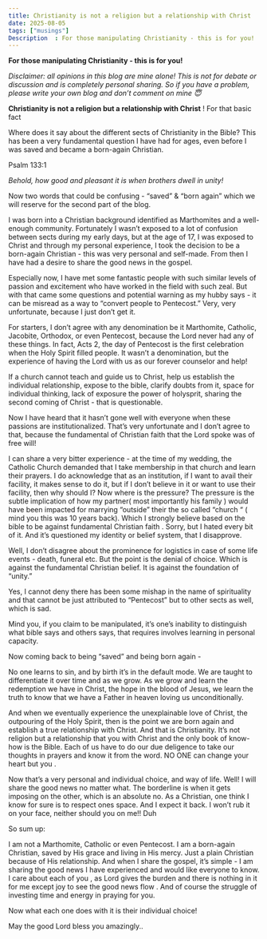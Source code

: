 ```yaml
---
title: Christianity is not a religion but a relationship with Christ
date: 2025-08-05
tags: ["musings"]
Description  : For those manipulating Christianity - this is for you!
---
```


**For those manipulating Christianity - this is for you!**


*Disclaimer: all opinions in this blog are mine alone! This is not for debate or discussion and is completely personal sharing. So if you have a problem, please write your own blog and don’t comment on mine 😇*


**Christianity is not a religion but a relationship with Christ** ! For that basic fact


Where does it say about the different sects of Christianity in the Bible? This has been a very fundamental question I have had for ages, even before I was saved and became a born-again Christian.

Psalm 133:1

*Behold, how good and pleasant it is when brothers dwell in unity!*

Now two words that could be confusing - “saved” & “born again” which we will reserve for the second part of the blog.

I was born into a Christian background identified as Marthomites and a well-enough community. Fortunately I wasn’t exposed to a lot of confusion between sects during my early days, but at the age of 17, I was exposed to Christ and through my personal experience, I took the decision to be a born-again Christian - this was very personal and self-made. From then I have had a desire to share the good news in the gospel.

Especially now, I have met some fantastic people with such similar levels of passion and excitement who have worked in the field with such zeal. But with that came some questions and potential warning as my hubby says - it can be misread as a way to “convert people to Pentecost.” Very, very unfortunate, because I just don’t get it.

For starters, I don’t agree with any denomination be it Marthomite, Catholic, Jacobite, Orthodox, or even Pentecost, because the Lord never had any of these things. In fact, Acts 2, the day of Pentecost is the first celebration when the Holy Spirit filled people. It wasn’t a denomination, but the experience of having the Lord with us as our forever counselor and help!

If a church cannot teach and guide us to Christ, help us establish the individual relationship, expose to the bible, clarify doubts from it, space for individual thinking, lack of exposure the power of holysprit, sharing the second coming of Christ - that is questionable.

Now I have heard that it hasn’t gone well with everyone when these passions are institutionalized. That’s very unfortunate and I don’t agree to that, because the fundamental of Christian faith that the Lord spoke was of free will!

I can share a very bitter experience - at the time of my wedding, the Catholic Church demanded that I take membership in that church and learn their prayers. I do acknowledge that as an institution, if I want to avail their facility, it makes sense to do it, but if I don’t believe in it or want to use their facility, then why should I? Now where is the pressure? The pressure is the subtle implication of how my partner( most importantly his family ) would have been impacted for marrying “outside” their the so called “church “ ( mind you this was 10 years back). Which I strongly believe based on the bible to be against fundamental Christian faith . Sorry, but I hated every bit of it. And it’s questioned my identity or belief system, that I disapprove.

Well, I don’t disagree about the prominence for logistics in case of some life events - death, funeral etc. But the point is the denial of choice. Which is against the fundamental Christian belief. It is against the foundation of “unity.”

Yes, I cannot deny there has been some mishap in the name of spirituality and that cannot be just attributed to “Pentecost” but to other sects as well, which is sad.

Mind you, if you claim to be manipulated, it’s one’s inability to distinguish what bible says and others says, that requires involves learning in personal capacity.

Now coming back to being “saved” and being born again -

No one learns to sin, and by birth it’s in the default mode. We are taught to differentiate it over time and as we grow. As we grow and learn the redemption we have in Christ, the hope in the blood of Jesus, we learn the truth to know that we have a Father in heaven loving us unconditionally.

And when we eventually experience the unexplainable love of Christ, the outpouring of the Holy Spirit, then is the point we are born again and establish a true relationship with Christ. And that is Christianity. It’s not religion but a relationship that you with Christ and the only book of know-how is the Bible. Each of us have to do our due deligence to take our thoughts in prayers and know it from the word. NO ONE  can change your heart but you .

Now that’s a very personal and individual choice, and way of life. Well! I will share the good news no matter what. The borderline is when it gets imposing on the other, which is an absolute no. As a Christian, one think I know for sure is to respect ones space. And I expect it back. I won’t rub it on your face, neither should you on me!! Duh

So sum up:

I am not a Marthomite, Catholic or even Pentecost. I am a born-again Christian, saved by His grace and living in His mercy. Just a plain Christian because of His relationship. And when I share the gospel, it’s simple - I am sharing the good news I have experienced and would like everyone to know. I care about each of you , as Lord gives the burden and there is nothing in it  for me except joy to see the good news flow . And of course the struggle of investing time and energy in praying for you.

Now what each one does with it is their individual choice!

May the good Lord bless you amazingly..